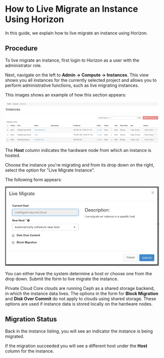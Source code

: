 # How to Live Migrate an Instance Using Horizon

In this guide, we explain how to live migrate an instance using Horizon.

## Procedure

To live migrate an instance, first login to Horizon as a user with the
administrator role.

Next, navigate on the left to **Admin -\> Compute -\> Instances**. This
view shows you all instances for the currently selected project and
allows you to perform administrative functions, such as live migrating
instances.

This images shows an example of how this section appears:

![image](images/admin-instance-list.png)

The **Host** column indicates the hardware node from which an instance
is hosted.

Choose the instance you're migrating and from its drop down on the
right, select the option for "Live Migrate Instance".

The following form appears:

![image](images/live-migrate-instance.png)

You can either have the system determine a host or choose one from the
drop down. Submit the form to live migrate the instance.

Private Cloud Core clouds are running Ceph as a shared storage backend,
in which the instance data lives. The options in the form for **Block
Migration** and **Disk Over Commit** do not apply to clouds using shared
storage. These options are used if instance data is stored locally on
the hardware nodes.

## Migration Status

Back in the instance listing, you will see an indicator the instance is
being migrated.

If the migration succeeded you will see a different host under the
**Host** column for the instance.
